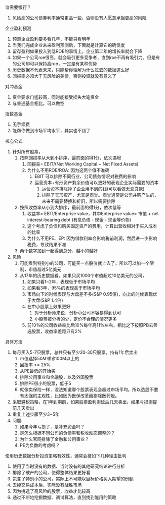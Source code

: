 谁需要银行？

1. 风险高的公司债券利率通常更高一些，否则没有人愿意承担更高的风险

企业盈利预测

1. 预测企业盈利要多看几年，不能只看明年
2. 当我们完成企业未来盈利预测后，下面就是计算它的确信度
3. 留存盈利如果投入到低ROE的事情上，企业第二年的增长率就会下降
4. 如果一个公司roe很高，就会吸引更多竞争者，直到roe不再有吸引力。但是有的公司却可以保持高roe，一定是有某种优势
5. 历史数据不代表未来，只能帮你理解为什么过去的数据这么好
6. 回报率必须大于无风险的美债，否则投资就没有意义了

对冲基金

1. 资金要求门槛较高，同时能接受损失大笔资金
2. 与普通基金相比，可以做空

指数基金

1. 无手续费
2. 能帮你做到市场平均水平，其实也不错了

核心公式

1. 针对所有股票，
   1. 按照回报率从大到小排序，最前面的得1分，依次递增
      1. 回报率= EBIT/(Net Working Capital + Net Fixed Assets)
      2. 为什么不用ROE/ROA: 因为这两个值不准确
         1. EBIT 可以排除不同行业、公司债务情况对税费的影响
         2. 运营资本+有形资产剩余价值可以更好的表现企业实际需要的资本
            1. 运营资本排除掉了企业用不到的钱(可以看做无息贷款)
            2. 排除了无形资产，尤其是商誉。商誉通常是公司并购产生的，未来不需要替换和折旧，所以需要排除
   2. 按照收益率从小到大排序，最前面的得1分，依次低等
      1. 收益率= EBIT/Enterprise value，其中Enterprise value= 市值 + net interest-bearing debt (有息负债 - 现金 - 现金等价物)
      2. 这个考虑了负债和购买固定资产的费用，计算出营收相对于买入成本的比率
      3. 为什么不用PE、EP: 因为借款利率会影响税前利润，然后进一步影响税费，导致结果不准
   3. 两个数字加到一起得到总分，越小的越好
2. 风险
   1. 可能看到特别小的公司，可能买一点股价就上去了，所以可以加一个限制，市值超过5亿美元
   2. 从17年的历史数据看，如果只买1000个市值超过10亿美元的公司，
      1. 如果只看1~2年，表现低于市场平均
      2. 如果看3年，95%的表现高于市场平均
      3. 市场向下的时候表现与大盘差不多(S&P 0.95倍)，向上的时候表现优于大盘(S&P 1.4倍)
      4. 在中小股票上效果更好
         1. 对于分析师来说，分析小公司不容易得到认可
         2. 小股票被分析的少，定价不合理的情况更多
      5. 前10%的公司收益率比后10%每年高11%左右，相比之下按照PB去筛选股票，收益率差距只有2%

具体方法

1. 每月买入5-7只股票，总共只有至少20-30只股票，持有1年后卖出
   1. 市值选择$50M或者$100M以上的
   2. 回报率 >= 25%
   3. 从PE最低的开始买
   4. 排除公用事业和金融股，以及外国股票
   5. 排除PE很小的股票，低于5
   6. 就像卖保险一样，没法知道哪个股票表现会超过市场平均。所以选股不要有太强的主观性，比如因为医保改革而剔除医药股。
2. 采取避税策略，在1年到期前，如果股票盈利则延后几天卖出，如果亏损则提前几天卖出
3. 重复上述步骤至少3~5年
4. 问题:
   1. 如果今年亏损了，是补充资金吗？
   2. 是怎么根据不同公司的负债率和税收动态调整的？
   3. 为什么官网排除了金融和公用事业？
   4. PE为负数的考虑吗？

使用历史数据分析投资策略有效性，通常会被如下几种理由批判

1. 使用了当时没有的数据、当时没有的其他研究结论进行分析
2. 排除了破产的公司，使得整体结果更好看
3. 包含了特别小的公司，实际上不可能以目标价格买入期望的份额
4. 去掉交易成本后，实际没有战胜市场
5. 因为挑选了高风险的股票，收益才比较高
6. 通过不断地挖掘数据、调试算法，直到找到能用的策略